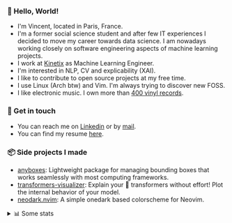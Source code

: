 ### 👋 Hello, World!

- I'm Vincent, located in Paris, France.
- I'm a former social science student and after few IT experiences I decided to move my career towards data science. I am nowadays working closely on software engineering aspects of machine learning projects.
- I work at [Kinetix](https://www.kinetix.tech/) as Machine Learning Engineer.
- I'm interested in NLP, CV and explicability (XAI).
- I like to contribute to open source projects at my free time.
- I use Linux (Arch btw) and Vim. I'm always trying to discover new FOSS.
- I like electronic music. I own more than [400 vinyl records](https://www.discogs.com/user/Voigt_Kampff/collection).

### 🔗 Get in touch

- You can reach me on [Linkedin](https://www.linkedin.com/in/vincent-duchauffour-3a9641155/) or by [mail](mailto:vincent.duchauffour@proton.me).
- You can find my resume [here](https://raw.githubusercontent.com/VDuchauffour/resume/main/resume.pdf).

### 📦 Side projects I made

- [anyboxes](https://github.com/VDuchauffour/anyboxes): Lightweight package for managing bounding boxes that works seamlessly with most computing frameworks.
- [transformers-visualizer](https://github.com/VDuchauffour/transformers-visualizer): Explain your 🤗 transformers without effort! Plot the internal behavior of your model. 
- [neodark.nvim](https://github.com/VDuchauffour/neodark.nvim): A simple onedark based colorscheme for Neovim.

<details><summary>📊 Some stats</summary>  
  
<p align="center">
  <img alt="VDuchauffour's github stats" src="https://github-readme-stats.vercel.app/api?username=VDuchauffour&count_private=true&include_all_commits=true&show_icons=true&theme=react"/>
  <br />
  <img alt="VDuchauffour's streak stats" src="https://streak-stats.demolab.com?user=VDuchauffour&theme=react"/>
  <br />
  <img alt="VDuchauffour's language stats" src="https://github-readme-stats.vercel.app/api/top-langs/?username=VDuchauffour&count_private=true&include_all_commits=true&show_icons=true&layout=compact&theme=react"/>
  <!--   <br />
  <img alt="VDuchauffour's Wakatime stats" src="https://github-readme-stats.vercel.app/api/wakatime?username=VDuchauffour&theme=react"/> -->
</p>

#### 🧭 Wakatime stats
<!--START_SECTION:waka-->
![Code Time](http://img.shields.io/badge/Code%20Time-722%20hrs%2013%20mins-blue)

![Lines of code](https://img.shields.io/badge/From%20Hello%20World%20I%27ve%20Written-198.0%20thousand%20lines%20of%20code-blue)

**🐱 My GitHub Data** 

> 📦 32.6 kB Used in GitHub's Storage 
 > 
> 🏆 1,881 Contributions in the Year 2023
 > 
> 🚫 Not Opted to Hire
 > 
> 📜 7 Public Repositories 
 > 
> 🔑 1 Private Repositories 
 > 
**I'm an Early 🐤** 

```text
🌞 Morning                274 commits         ██░░░░░░░░░░░░░░░░░░░░░░░   08.44 % 
🌆 Daytime                1976 commits        ███████████████░░░░░░░░░░   60.84 % 
🌃 Evening                825 commits         ██████░░░░░░░░░░░░░░░░░░░   25.40 % 
🌙 Night                  173 commits         █░░░░░░░░░░░░░░░░░░░░░░░░   05.33 % 
```
📅 **I'm Most Productive on Monday** 

```text
Monday                   687 commits         █████░░░░░░░░░░░░░░░░░░░░   21.15 % 
Tuesday                  613 commits         █████░░░░░░░░░░░░░░░░░░░░   18.87 % 
Wednesday                567 commits         ████░░░░░░░░░░░░░░░░░░░░░   17.46 % 
Thursday                 658 commits         █████░░░░░░░░░░░░░░░░░░░░   20.26 % 
Friday                   581 commits         ████░░░░░░░░░░░░░░░░░░░░░   17.89 % 
Saturday                 46 commits          ░░░░░░░░░░░░░░░░░░░░░░░░░   01.42 % 
Sunday                   96 commits          █░░░░░░░░░░░░░░░░░░░░░░░░   02.96 % 
```


📊 **This Week I Spent My Time On** 

```text
💬 Programming Languages: 
Python                   47 mins             ████████████████████░░░░░   78.16 % 
Bash                     9 mins              ████░░░░░░░░░░░░░░░░░░░░░   15.78 % 
TeX                      1 min               █░░░░░░░░░░░░░░░░░░░░░░░░   02.60 % 
Other                    1 min               ░░░░░░░░░░░░░░░░░░░░░░░░░   01.79 % 
YAML                     1 min               ░░░░░░░░░░░░░░░░░░░░░░░░░   01.67 % 
```


 Last Updated on 09/06/2023 00:48:02 UTC
<!--END_SECTION:waka-->
</details>

